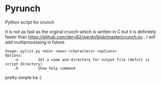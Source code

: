 # Pyrunch
Python script for crunch

It is not as fast as the orginal crunch which is written in C but it is definitely faster than https://github.com/derv82/werdy/blob/master/crunch.py .
I will add multiprocessing in future.

    Usage: pylist.py <min> <max> <characters> <options>
    Options:
        -o         Set a name and directory for output file (defult is script directory)
        -h         Show help command
pretty simple ha :)
